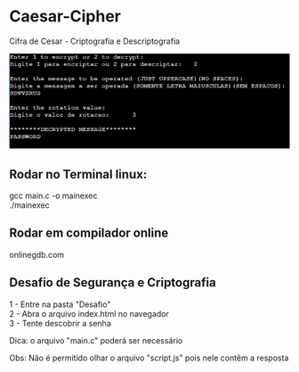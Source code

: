 # Caesar-Cipher
Cifra de Cesar - Criptografia e Descriptografia

![Screenshot](ceaserSystem.png)

## Rodar no Terminal linux:
gcc main.c -o mainexec\
./mainexec

## Rodar em compilador online
onlinegdb.com

## Desafio de Segurança e Criptografia
1 - Entre na pasta "Desafio"\
2 - Abra o arquivo index.html no navegador\
3 - Tente descobrir a senha

Dica: o arquivo "main.c" poderá ser necessário

Obs: Não é permitido olhar o arquivo "script.js" pois nele contêm a resposta
